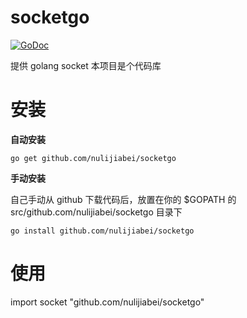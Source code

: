 socketgo
========

[![GoDoc](https://godoc.org/github.com/nulijiabei/socketgo?status.svg)](https://godoc.org/github.com/nulijiabei/socketgo)

提供 golang socket 本项目是个代码库


# 安装

**自动安装**

	go get github.com/nulijiabei/socketgo
	
**手动安装**

自己手动从 github 下载代码后，放置在你的 $GOPATH 的 src/github.com/nulijiabei/socketgo 目录下

	go install github.com/nulijiabei/socketgo
	

# 使用
import socket "github.com/nulijiabei/socketgo"
